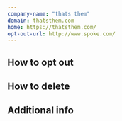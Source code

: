 ```yaml
---
company-name: "thats them"
domain: thatsthem.com
home: https://thatsthem.com/
opt-out-url: http://www.spoke.com/
---
```

## How to opt out




## How to delete




## Additional info

















